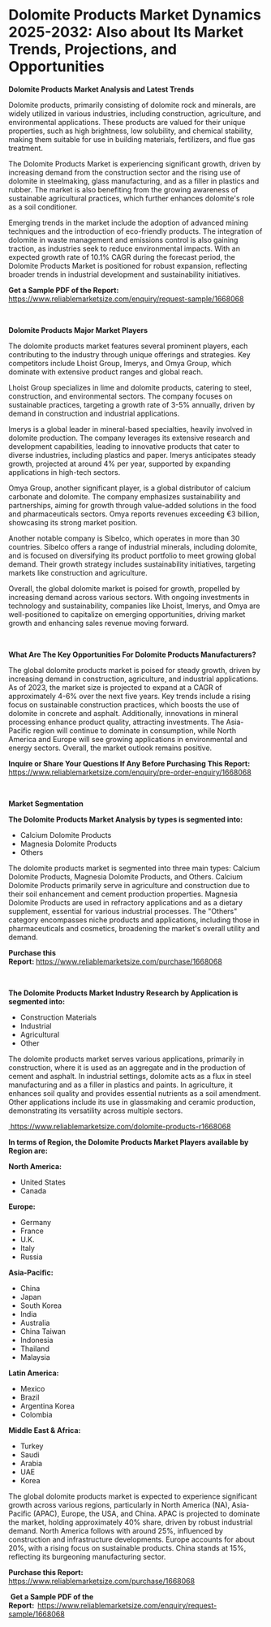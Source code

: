 <p><h1>Dolomite Products Market Dynamics 2025-2032: Also about Its Market Trends, Projections, and Opportunities</h1></p><p><strong>Dolomite Products Market Analysis and Latest Trends</strong></p>
<p><p>Dolomite products, primarily consisting of dolomite rock and minerals, are widely utilized in various industries, including construction, agriculture, and environmental applications. These products are valued for their unique properties, such as high brightness, low solubility, and chemical stability, making them suitable for use in building materials, fertilizers, and flue gas treatment.</p><p>The Dolomite Products Market is experiencing significant growth, driven by increasing demand from the construction sector and the rising use of dolomite in steelmaking, glass manufacturing, and as a filler in plastics and rubber. The market is also benefiting from the growing awareness of sustainable agricultural practices, which further enhances dolomite's role as a soil conditioner.</p><p>Emerging trends in the market include the adoption of advanced mining techniques and the introduction of eco-friendly products. The integration of dolomite in waste management and emissions control is also gaining traction, as industries seek to reduce environmental impacts. With an expected growth rate of 10.1% CAGR during the forecast period, the Dolomite Products Market is positioned for robust expansion, reflecting broader trends in industrial development and sustainability initiatives.</p></p>
<p><strong>Get a Sample PDF of the Report:&nbsp;</strong> <a href="https://www.reliablemarketsize.com/enquiry/request-sample/1668068?utm_campaign=1103&utm_medium=2&utm_source=Github&utm_content=ia&utm_term=17042025&utm_id=dolomite-products">https://www.reliablemarketsize.com/enquiry/request-sample/1668068</a></p>
<p>&nbsp;</p>
<p><strong>Dolomite Products Major Market Players</strong></p>
<p><p>The dolomite products market features several prominent players, each contributing to the industry through unique offerings and strategies. Key competitors include Lhoist Group, Imerys, and Omya Group, which dominate with extensive product ranges and global reach.</p><p>Lhoist Group specializes in lime and dolomite products, catering to steel, construction, and environmental sectors. The company focuses on sustainable practices, targeting a growth rate of 3-5% annually, driven by demand in construction and industrial applications.</p><p>Imerys is a global leader in mineral-based specialties, heavily involved in dolomite production. The company leverages its extensive research and development capabilities, leading to innovative products that cater to diverse industries, including plastics and paper. Imerys anticipates steady growth, projected at around 4% per year, supported by expanding applications in high-tech sectors.</p><p>Omya Group, another significant player, is a global distributor of calcium carbonate and dolomite. The company emphasizes sustainability and partnerships, aiming for growth through value-added solutions in the food and pharmaceuticals sectors. Omya reports revenues exceeding €3 billion, showcasing its strong market position.</p><p>Another notable company is Sibelco, which operates in more than 30 countries. Sibelco offers a range of industrial minerals, including dolomite, and is focused on diversifying its product portfolio to meet growing global demand. Their growth strategy includes sustainability initiatives, targeting markets like construction and agriculture.</p><p>Overall, the global dolomite market is poised for growth, propelled by increasing demand across various sectors. With ongoing investments in technology and sustainability, companies like Lhoist, Imerys, and Omya are well-positioned to capitalize on emerging opportunities, driving market growth and enhancing sales revenue moving forward.</p></p>
<p>&nbsp;</p>
<p><strong>What Are The Key Opportunities For Dolomite Products Manufacturers?</strong></p>
<p><p>The global dolomite products market is poised for steady growth, driven by increasing demand in construction, agriculture, and industrial applications. As of 2023, the market size is projected to expand at a CAGR of approximately 4-6% over the next five years. Key trends include a rising focus on sustainable construction practices, which boosts the use of dolomite in concrete and asphalt. Additionally, innovations in mineral processing enhance product quality, attracting investments. The Asia-Pacific region will continue to dominate in consumption, while North America and Europe will see growing applications in environmental and energy sectors. Overall, the market outlook remains positive.</p></p>
<p><strong>Inquire or Share Your Questions If Any Before Purchasing This Report:</strong> <a href="https://www.reliablemarketsize.com/enquiry/pre-order-enquiry/1668068?utm_campaign=1103&utm_medium=2&utm_source=Github&utm_content=ia&utm_term=17042025&utm_id=dolomite-products">https://www.reliablemarketsize.com/enquiry/pre-order-enquiry/1668068</a></p>
<p>&nbsp;</p>
<p><strong>Market Segmentation</strong></p>
<p><strong>The Dolomite Products Market Analysis by types is segmented into:</strong></p>
<p><ul><li>Calcium Dolomite Products</li><li>Magnesia Dolomite Products</li><li>Others</li></ul></p>
<p><p>The dolomite products market is segmented into three main types: Calcium Dolomite Products, Magnesia Dolomite Products, and Others. Calcium Dolomite Products primarily serve in agriculture and construction due to their soil enhancement and cement production properties. Magnesia Dolomite Products are used in refractory applications and as a dietary supplement, essential for various industrial processes. The "Others" category encompasses niche products and applications, including those in pharmaceuticals and cosmetics, broadening the market's overall utility and demand.</p></p>
<p><strong>Purchase this Report:&nbsp;</strong><a href="https://www.reliablemarketsize.com/purchase/1668068?utm_campaign=1103&utm_medium=2&utm_source=Github&utm_content=ia&utm_term=17042025&utm_id=dolomite-products">https://www.reliablemarketsize.com/purchase/1668068</a></p>
<p>&nbsp;</p>
<p><strong>The Dolomite Products Market Industry Research by Application is segmented into:</strong></p>
<p><ul><li>Construction Materials</li><li>Industrial</li><li>Agricultural</li><li>Other</li></ul></p>
<p><p>The dolomite products market serves various applications, primarily in construction, where it is used as an aggregate and in the production of cement and asphalt. In industrial settings, dolomite acts as a flux in steel manufacturing and as a filler in plastics and paints. In agriculture, it enhances soil quality and provides essential nutrients as a soil amendment. Other applications include its use in glassmaking and ceramic production, demonstrating its versatility across multiple sectors.</p></p>
<p><a href="https://www.reliablemarketsize.com/dolomite-products-r1668068?utm_campaign=1103&utm_medium=2&utm_source=Github&utm_content=ia&utm_term=17042025&utm_id=dolomite-products">&nbsp;https://www.reliablemarketsize.com/dolomite-products-r1668068</a></p>
<p><strong>In terms of Region, the Dolomite Products Market Players available by Region are:</strong></p>
<p>
    <p> <strong> North America: </strong>
        <ul>
            <li>United States</li>
            <li>Canada</li>
        </ul>
        </p> 
    <p> <strong> Europe: </strong>
        <ul>
            <li>Germany</li>
            <li>France</li>
            <li>U.K.</li>
            <li>Italy</li>
            <li>Russia</li>
        </ul>
        </p> 
    <p> <strong> Asia-Pacific: </strong>
        <ul>
            <li>China</li>
            <li>Japan</li>
            <li>South Korea</li>
            <li>India</li>
            <li>Australia</li>
            <li>China Taiwan</li>
            <li>Indonesia</li>
            <li>Thailand</li>
            <li>Malaysia</li>
        </ul>
        </p> 
    <p> <strong> Latin America: </strong>
        <ul>
            <li>Mexico</li>
            <li>Brazil</li>
            <li>Argentina Korea</li>
            <li>Colombia</li>
        </ul>
        </p> 
    <p> <strong> Middle East & Africa: </strong>
        <ul>
            <li>Turkey</li>
            <li>Saudi</li>
            <li>Arabia</li>
            <li>UAE</li>
            <li>Korea</li>
        </ul>
    </p>
    </p>
<p><p>The global dolomite products market is expected to experience significant growth across various regions, particularly in North America (NA), Asia-Pacific (APAC), Europe, the USA, and China. APAC is projected to dominate the market, holding approximately 40% share, driven by robust industrial demand. North America follows with around 25%, influenced by construction and infrastructure developments. Europe accounts for about 20%, with a rising focus on sustainable products. China stands at 15%, reflecting its burgeoning manufacturing sector.</p></p>
<p><strong>Purchase this Report: </strong><a href="https://www.reliablemarketsize.com/purchase/1668068?utm_campaign=1103&utm_medium=2&utm_source=Github&utm_content=ia&utm_term=17042025&utm_id=dolomite-products">https://www.reliablemarketsize.com/purchase/1668068</a></p>
<p>&nbsp;<strong>Get a Sample PDF of the Report:&nbsp;&nbsp;</strong><a href="https://www.reliablemarketsize.com/enquiry/request-sample/1668068?utm_campaign=1103&utm_medium=2&utm_source=Github&utm_content=ia&utm_term=17042025&utm_id=dolomite-products">https://www.reliablemarketsize.com/enquiry/request-sample/1668068</a></p>
<p><strong></strong></p>
<p><p></p><p></p><p></p></p>